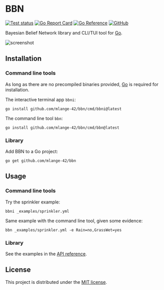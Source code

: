 # BBN

[![Test status](https://img.shields.io/github/actions/workflow/status/mlange-42/bbn/tests.yml?branch=main&label=Tests&logo=github)](https://github.com/mlange-42/bbn/actions/workflows/tests.yml)
[![Go Report Card](https://goreportcard.com/badge/github.com/mlange-42/bbn)](https://goreportcard.com/report/github.com/mlange-42/bbn)
[![Go Reference](https://img.shields.io/badge/reference-%23007D9C?logo=go&logoColor=white&labelColor=gray)](https://pkg.go.dev/github.com/mlange-42/bbn)
[![GitHub](https://img.shields.io/badge/github-repo-blue?logo=github)](https://github.com/mlange-42/bbn)

Bayesian Belief Network library and CLI/TUI tool for [Go](https://go.dev).

![screenshot](https://github.com/mlange-42/bbn/assets/44003176/cc1b2bb9-f396-4476-8697-9c6f7f5f9212)

## Installation

### Command line tools

As long as there are no precompiled binaries provided, [Go](https://go.dev) is required for installation.

The interactive terminal app `bbni`:

```
go install github.com/mlange-42/bbn/cmd/bbni@latest
```

The command line tool `bbn`:

```
go install github.com/mlange-42/bbn/cmd/bbn@latest
```

### Library

Add BBN to a Go project:

```
go get github.com/mlange-42/bbn
```

## Usage

### Command line tools

Try the sprinkler example:

```
bbni _examples/sprinkler.yml
```

Same example with the command line tool, given some evidence:

```
bbn _examples/sprinkler.yml -e Rain=no,GrassWet=yes
```

### Library

See the examples in the [API reference](https://pkg.go.dev/github.com/mlange-42/bbn).

## License

This project is distributed under the [MIT license](./LICENSE).
